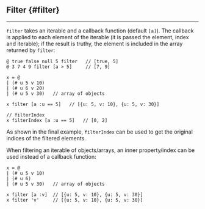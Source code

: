 ## Filter {#filter}

---

`filter` takes an iterable and a callback function (default `[a]`). The callback is applied to each element of the iterable (it is passed the element, index and iterable); if the result is truthy, the element is included in the array returned by `filter`:

```
@ true false null 5 filter   // [true, 5]
@ 3 7 4 9 filter [a > 5]     // [7, 9]

x = @
| (# u 5 v 10)
| (# u 6 v 20)
| (# u 5 v 30)   // array of objects

x filter [a :u == 5]   // [{u: 5, v: 10}, {u: 5, v: 30}]

// filterIndex
x filterIndex [a :u == 5]   // [0, 2]
```

As shown in the final example, `filterIndex` can be used to get the original indices of the filtered elements.

When filtering an iterable of objects/arrays, an inner property/index can be used instead of a callback function:

```
x = @ 
| (# u 5 v 10)
| (# u 6)
| (# u 5 v 30)   // array of objects

x filter [a :v]  // [{u: 5, v: 10}, {u: 5, v: 30}]
x filter 'v'     // [{u: 5, v: 10}, {u: 5, v: 30}]
```